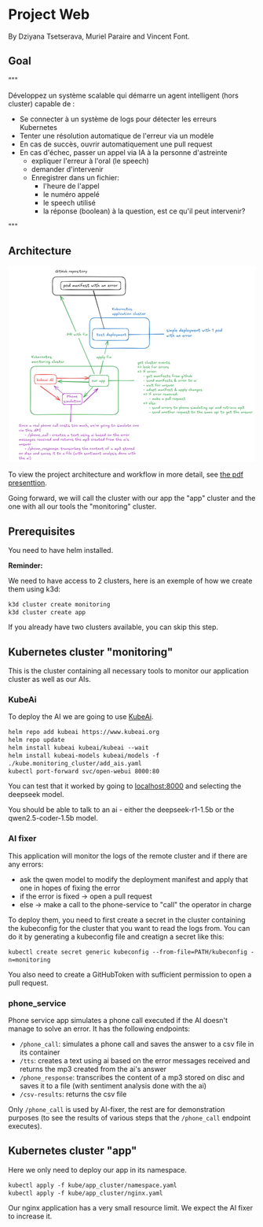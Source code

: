 # Project Web

By Dziyana Tsetserava, Muriel Paraire and Vincent Font.

## Goal

"""

Développez un système scalable qui démarre un agent intelligent (hors cluster) capable de :

- Se connecter à un système de logs pour détecter les erreurs Kubernetes
- Tenter une résolution automatique de l'erreur via un modèle
- En cas de succès, ouvrir automatiquement une pull request
- En cas d'échec, passer un appel via IA à la personne d'astreinte
   - expliquer l'erreur à l'oral (le speech)
    - demander d'intervenir
    - Enregistrer dans un fichier:
        - l'heure de l'appel
        - le numéro appelé
        - le speech utilisé
        - la réponse (boolean) à la question, est ce qu'il peut intervenir?

"""

## Architecture

![Architecture diagram](./diagram.png)

To view the project architecture and workflow in more detail, see [the pdf presenttion](presentation.pdf).

Going forward, we will call the cluster with our app the "app" cluster and the one with all our tools the "monitoring" cluster.

## Prerequisites

You need to have helm installed.

**Reminder:**

We need to have access to 2 clusters, here is an exemple of how we create them using k3d:
```
k3d cluster create monitoring
k3d cluster create app
```
If you already have two clusters available, you can skip this step.

## Kubernetes cluster "monitoring"

This is the cluster containing all necessary tools to monitor our application cluster as well as our AIs.

### KubeAi

To deploy the AI we are going to use [KubeAi](https://www.kubeai.org/).

```
helm repo add kubeai https://www.kubeai.org
helm repo update
helm install kubeai kubeai/kubeai --wait
helm install kubeai-models kubeai/models -f ./kube.monitoring_cluster/add_ais.yaml
kubectl port-forward svc/open-webui 8000:80
```

You can test that it worked by going to [localhost:8000](http://localhost:8000) and selecting the deepseek model.

You should be able to talk to an ai - either the deepseek-r1-1.5b or the qwen2.5-coder-1.5b model.

### AI fixer

This application will monitor the logs of the remote cluster and if there are any errors:
- ask the qwen model to modify the deployment manifest and apply that one in hopes of fixing the error
- if the error is fixed -> open a pull request
- else -> make a call to the phone-service to "call" the operator in charge

To deploy them, you need to first create a secret in the cluster containing the kubeconfig for the cluster that you want to read the logs from.
You can do it by generating a kubeconfig file and creatign a secret like this:
```
kubectl create secret generic kubeconfig --from-file=PATH/kubeconfig -n=monitoring
```

You also need to create a GitHubToken with sufficient permission to open a pull request.

### phone_service

Phone service app simulates a phone call executed if the AI doesn't manage to solve an error. It has the following endpoints:

- `/phone_call`: simulates a phone call and saves the answer to a csv file in its container
- `/tts`: creates a text using ai based on the error messages received and returns the mp3 created from the ai's answer
- `/phone_response`: transcribes the content of a mp3 stored on disc and saves it to a file (with sentiment analysis done with the ai)
- `/csv-results`: returns the csv file

Only `/phone_call` is used by AI-fixer, the rest are for 
demonstration purposes (to see the results of various steps that the `/phone_call` endpoint executes).

## Kubernetes cluster "app"

Here we only need to deploy our app in its namespace.

```
kubectl apply -f kube/app_cluster/namespace.yaml
kubectl apply -f kube/app_cluster/nginx.yaml
```

Our nginx application has a very small resource limit. We expect the AI fixer to increase it.